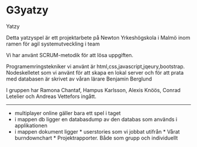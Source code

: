 # G3yatzy
Yatzy

Detta yatzyspel är ett projektarbete på Newton Yrkeshögskola i Malmö inom ramen för agil systemutveckling i team

Vi har använt SCRUM-metodik för att lösa uppgiften.

Programemringstekniker vi använt är html,css,javascript,jqeury,bootstrap.
Nodeskelletet som vi använt för att skapa en lokal server och för att prata med databasen är skrivet av våran lärare Benjamin Berglund 

I gruppen har Ramona Chantaf, Hampus Karlsson, Alexis Knöös, Conrad Letelier och Andreas Vettefors ingått.

--------------------

* multiplayer online gäller bara ett spel i taget
* i mappen db ligger en databasdump av den databas som används i applikationen
* i mappen dokument ligger 	* userstories som vi jobbat utifrån
				* Vårat burndownchart
				* Projektrapporter. Både som grupp och individuellt
